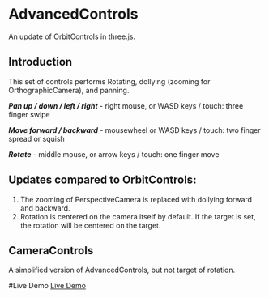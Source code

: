# AdvancedControls 
An update of OrbitControls in three.js. 

## Introduction
This set of controls performs Rotating, dollying (zooming for OrthographicCamera), and panning.

***Pan up / down / left / right*** - right mouse, or WASD keys / touch: three finger swipe

***Move forward / backward*** - mousewheel or WASD keys / touch: two finger spread or squish

***Rotate*** - middle mouse, or arrow keys / touch: one finger move

## Updates compared to OrbitControls:
1. The zooming of PerspectiveCamera is replaced with dollying forward and backward.
2. Rotation is centered on the camera itself by default. If the target is set, the rotation will be centered on the target.

## CameraControls 
A simplified version of AdvancedControls, but not target of rotation. 

#Live Demo
[Live Demo](https://rawcdn.githack.com/WilliamLiu-1997/three.js/a84e96e088a5bbd83fed8f74aaa59081ac038fdd/examples/misc_controls_cameracontrols.html)

